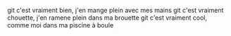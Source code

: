 git c'est vraiment bien, j'en mange plein avec mes mains
git c'est vraiment chouette, j'en ramene plein dans ma brouette
git c'est vraiment cool, comme moi dans ma piscine à boule
